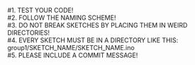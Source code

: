 #1. TEST YOUR CODE!  
#2. FOLLOW THE NAMING SCHEME!  
#3. DO NOT BREAK SKETCHES BY PLACING THEM IN WEIRD DIRECTORIES!  
#4. EVERY SKETCH MUST BE IN A DIRECTORY LIKE THIS: group1/SKETCH_NAME/SKETCH_NAME.ino  
#5. PLEASE INCLUDE A COMMIT MESSAGE!  
